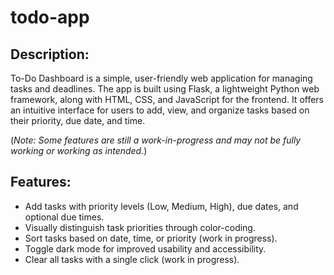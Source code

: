 # todo-app
## Description:
To-Do Dashboard is a simple, user-friendly web application for managing tasks and deadlines. The app is built using Flask, a lightweight Python web framework, along with HTML, CSS, and JavaScript for the frontend. It offers an intuitive interface for users to add, view, and organize tasks based on their priority, due date, and time.

(*Note: Some features are still a work-in-progress and may not be fully working or working as intended.*)

## Features:
- Add tasks with priority levels (Low, Medium, High), due dates, and optional due times.
- Visually distinguish task priorities through color-coding.
- Sort tasks based on date, time, or priority (work in progress).
- Toggle dark mode for improved usability and accessibility.
- Clear all tasks with a single click (work in progress).
